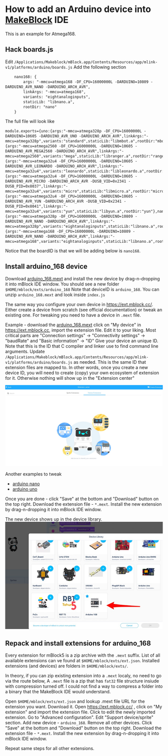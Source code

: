 # How to add an Arduino device into [MakeBlock](https://www.makeblock.com/) IDE

This is an example for Atmega168.

## Hack boards.js

Edit `/Applications/Makeblock/mBlock.app/Contents/Resources/app/mlink-v1/platforms/arduino/boards.js`
Add the following section
```
    nano168: {
        args: "-mmcu=atmega168 -DF_CPU=16000000L -DARDUINO=10809 -DARDUINO_AVR_NANO -DARDUINO_ARCH_AVR",
        linkArgs: "-mmcu=atmega168",
        variants: "eightanaloginputs",
        staticLib: "libnano.a",
        rootDir: "nano"
    }
```

The full file will look like

```
module.exports={uno:{args:"-mmcu=atmega328p -DF_CPU=16000000L -DARDUINO=10605 -DARDUINO_AVR_UNO -DARDUINO_ARCH_AVR",linkArgs:"-mmcu=atmega328p",variants:"standard",staticLib:"libmbot.a",rootDir:"mbot"},mega:{args:"-mmcu=atmega2560 -DF_CPU=16000000L -DARDUINO=10605 -DARDUINO_AVR_MEGA2560 -DARDUINO_ARCH_AVR",linkArgs:"-mmcu=atmega2560",variants:"mega",staticLib:"libranger.a",rootDir:"ranger"},leonardo:{args:"-mmcu=atmega32u4 -DF_CPU=16000000L -DARDUINO=10605 -DARDUINO_AVR_LEONARDO -DARDUINO_ARCH_AVR",linkArgs:"-mmcu=atmega32u4",variants:"leonardo",staticLib:"libleonardo.a",rootDir:"leonardo"},micro:{args:"-mmcu=atmega32u4 -DF_CPU=16000000L -DARDUINO=10605 -DARDUINO_AVR_MICRO -DARDUINO_ARCH_AVR -DUSB_VID=0x2341 -DUSB_PID=0x8037",linkArgs:"-mmcu=atmega32u4",variants:"micro",staticLib:"libmicro.a",rootDir:"micro"},yun:{args:"-mmcu=atmega32u4 -DF_CPU=16000000L -DARDUINO=10605 -DARDUINO_AVR_YUN -DARDUINO_ARCH_AVR -DUSB_VID=0x2341 -DUSB_PID=0x8041",linkArgs:"-mmcu=atmega32u4",variants:"yun",staticLib:"libyun.a",rootDir:"yun"},nano:{args:"-mmcu=atmega328p -DF_CPU=16000000L -DARDUINO=10809 -DARDUINO_AVR_NANO -DARDUINO_ARCH_AVR",linkArgs:"-mmcu=atmega328p",variants:"eightanaloginputs",staticLib:"libnano.a",rootDir:"nano"},nano168:{args:"-mmcu=atmega168 -DF_CPU=16000000L -DARDUINO=10809 -DARDUINO_AVR_NANO -DARDUINO_ARCH_AVR",linkArgs:"-mmcu=atmega168",variants:"eightanaloginputs",staticLib:"libnano.a",rootDir:"nano"}};
```
Notice that the boardID is that we will be adding below is `nano168`.

## Install arduino_168 device

Download [arduino_168.mext](./arduino_168.mext) and install the new device by drag-n-dropping it into mBlock IDE window. You should see a new folder `$HOME/mblock/exts/arduino_168`
Note that deviceID is `arduino_168`. You can unzip `arduino_168.mext` and look inside `index.js`

The same way you configure your own device in https://ext.mblock.cc/. Either create a device from scratch (see official documentation) or tweak an existing one. For tweaking you need to have a device in `.mext` file. 

Example - download the [arduino_168.mext](./arduino_168.mext) click on "My device" in https://ext.mblock.cc, import the extension file. Edit it to your liking. Most critical parts are "Connection settings" -> "Connectivity settings" -> "baudRate" and "Basic information" -> "ID"
Give your device an unique ID. Note that this is the ID that C compiler and linker use to find command line arguments. Update `/Applications/Makeblock/mBlock.app/Contents/Resources/app/mlink-v1/platforms/arduino/boards.js` as needed. 
This is the same ID that extension files are mapped to. In other words, once you create a new device ID, you will need to create (copy) your own ecosystem of extension for it. Otherwise nothing will show up in the "Extension center"

![screenshot](mBlock_extension-center.jpg)

Another examples to tweak

* [arduino nano](./arduino_nano_v0.1.3_abe46cba.mext) 
* [arduino uno](./arduino_uno_v0.4.9_0ea4da04.mext) 

Once you are done - click "Save" at the bottom and "Download" button on the top right. Download the extension file - `*.mext`. Install the new extension by drag-n-dropping it into mBlock IDE window. 

The new device shows up in the device library.
![screenshot](mBlock_v5_3_0.jpg)


## Repack and install extensions for arduino_168

Every extension for mBlock5 is a zip archive with the `.mext` suffix. List of all available extensions can ve found at `$HOME/mblock/exts/ext.json`. Installed extensions (and devices) are folders in `$HOME/mblock/exts/`. 

In theory, if you can zip existing extension into a `.mext` localy, no need to go via the route below, A `.mext` file is a zip that has `fat32` file structure insiude with compression turned off. I could not find a way to compress a folder into a binary that the MakeBlock IDE would understand.

Open `$HOME/mblock/exts/ext.json` and lookup .mext file URL for the extension you want. Download it. Open https://ext.mblock.cc/ , click on "My extension" and import the extension file. Click to edit the newly imported extension. Go to "Advanced configuration". Edit "Support device/sprite" section. Add new device - `arduino_168`. Remove all other devices. Click "Save" at the bottom and "Download" button on the top right. Download the extension file - `*.mext`. Install the new extension by drag-n-dropping it into mBlock IDE window. 

Repeat same steps for all other extensions.


 
